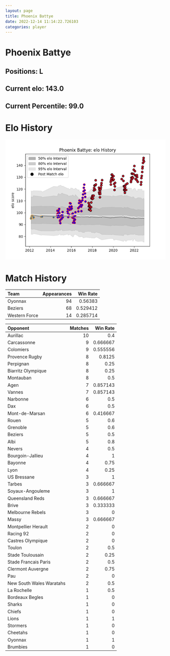 ```yaml
---  
layout: page  
title: Phoenix Battye  
date: 2022-12-14 11:14:22.726103  
categories: player  
---
```

# Phoenix Battye

## Positions: L

## Current elo: 143.0

## Current Percentile: 99.0

# Elo History


![elo history](history_PhoenixBattye.png)
# Match History


| Team          |   Appearances |   Win Rate |
|:--------------|--------------:|-----------:|
| Oyonnax       |            94 |   0.56383  |
| Beziers       |            68 |   0.529412 |
| Western Force |            14 |   0.285714 |

| Opponent                 |   Matches |   Win Rate |
|:-------------------------|----------:|-----------:|
| Aurillac                 |        10 |   0.4      |
| Carcassonne              |         9 |   0.666667 |
| Colomiers                |         9 |   0.555556 |
| Provence Rugby           |         8 |   0.8125   |
| Perpignan                |         8 |   0.25     |
| Biarritz Olympique       |         8 |   0.25     |
| Montauban                |         8 |   0.5      |
| Agen                     |         7 |   0.857143 |
| Vannes                   |         7 |   0.857143 |
| Narbonne                 |         6 |   0.5      |
| Dax                      |         6 |   0.5      |
| Mont-de-Marsan           |         6 |   0.416667 |
| Rouen                    |         5 |   0.6      |
| Grenoble                 |         5 |   0.6      |
| Beziers                  |         5 |   0.5      |
| Albi                     |         5 |   0.8      |
| Nevers                   |         4 |   0.5      |
| Bourgoin-Jallieu         |         4 |   1        |
| Bayonne                  |         4 |   0.75     |
| Lyon                     |         4 |   0.25     |
| US Bressane              |         3 |   1        |
| Tarbes                   |         3 |   0.666667 |
| Soyaux-Angouleme         |         3 |   1        |
| Queensland Reds          |         3 |   0.666667 |
| Brive                    |         3 |   0.333333 |
| Melbourne Rebels         |         3 |   0        |
| Massy                    |         3 |   0.666667 |
| Montpellier Herault      |         2 |   0        |
| Racing 92                |         2 |   0        |
| Castres Olympique        |         2 |   0        |
| Toulon                   |         2 |   0.5      |
| Stade Toulousain         |         2 |   0.25     |
| Stade Francais Paris     |         2 |   0.5      |
| Clermont Auvergne        |         2 |   0.75     |
| Pau                      |         2 |   0        |
| New South Wales Waratahs |         2 |   0.5      |
| La Rochelle              |         1 |   0.5      |
| Bordeaux Begles          |         1 |   0        |
| Sharks                   |         1 |   0        |
| Chiefs                   |         1 |   0        |
| Lions                    |         1 |   1        |
| Stormers                 |         1 |   0        |
| Cheetahs                 |         1 |   0        |
| Oyonnax                  |         1 |   1        |
| Brumbies                 |         1 |   0        |